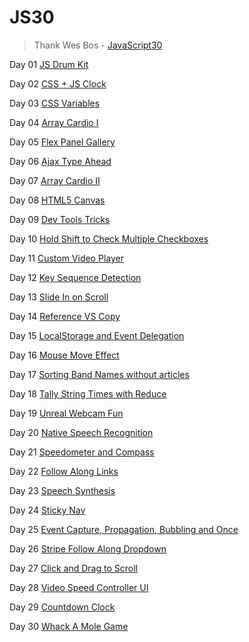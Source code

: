 # JS30
> Thank Wes Bos - [JavaScript30](https://javascript30.com)

Day 01 [JS Drum Kit](https://github.com/kir4che/JS30/tree/main/01%20-%20JS%20Drum%20Kit)

Day 02 [CSS + JS Clock](https://github.com/kir4che/JS30/tree/main/02%20-%20CSS%20%2B%20JS%20Clock)

Day 03 [CSS Variables](https://github.com/kir4che/JS30/tree/main/03%20-%20CSS%20Variables)

Day 04 [Array Cardio I](https://github.com/kir4che/JS30/tree/main/04%20-%20Array%20Cardio%20I)

Day 05 [Flex Panel Gallery](#)

Day 06 [Ajax Type Ahead](#)

Day 07 [Array Cardio II](#)

Day 08 [HTML5 Canvas](#)

Day 09 [Dev Tools Tricks](#)

Day 10 [Hold Shift to Check Multiple Checkboxes](#)

Day 11 [Custom Video Player](#)

Day 12 [Key Sequence Detection](#)

Day 13 [Slide In on Scroll](#)

Day 14 [Reference VS Copy](#)

Day 15 [LocalStorage and Event Delegation](#)

Day 16 [Mouse Move Effect](#)

Day 17 [Sorting Band Names without articles](#)

Day 18 [Tally String Times with Reduce](#)

Day 19 [Unreal Webcam Fun](#)

Day 20 [Native Speech Recognition](#)

Day 21 [Speedometer and Compass](#)

Day 22 [Follow Along Links](#)

Day 23 [Speech Synthesis](#)

Day 24 [Sticky Nav](#)

Day 25 [Event Capture, Propagation, Bubbling and Once](#)

Day 26 [Stripe Follow Along Dropdown](#)

Day 27 [Click and Drag to Scroll](#)

Day 28 [Video Speed Controller UI](#)

Day 29 [Countdown Clock](#)

Day 30 [Whack A Mole Game](#)
